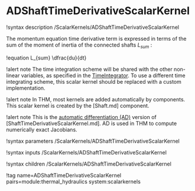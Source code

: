# ADShaftTimeDerivativeScalarKernel

!syntax description /ScalarKernels/ADShaftTimeDerivativeScalarKernel

The momentum equation time derivative term is expressed in terms of the sum of the moment of inertia of the
connected shafts $L_{sum}$ :

!equation
L_{sum} \dfrac{du}{dt}

!alert note
The time integration scheme will be shared with the other non-linear variables,
as specified in the [TimeIntegrator](syntax/Executioner/TimeIntegrator/index.md).
To use a different time integrating scheme, this scalar kernel should be replaced with a custom implementation.

!alert note
In THM, most kernels are added automatically by components. This scalar kernel is created by the
[Shaft.md] component.

!alert note
This is the [automatic differentiation (AD)](automatic_differentiation/index.md) version of [ShaftTimeDerivativeScalarKernel.md].
AD is used in THM to compute numerically exact Jacobians.

!syntax parameters /ScalarKernels/ADShaftTimeDerivativeScalarKernel

!syntax inputs /ScalarKernels/ADShaftTimeDerivativeScalarKernel

!syntax children /ScalarKernels/ADShaftTimeDerivativeScalarKernel

!tag name=ADShaftTimeDerivativeScalarKernel pairs=module:thermal_hydraulics system:scalarkernels
